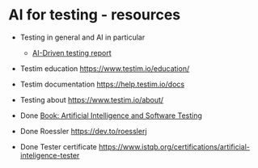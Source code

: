 # AI for testing - resources

* Testing in general and AI in particular
  * [AI-Driven testing report](https://learning.oreilly.com/library/view/ai-driven-testing/9781098105983/copyright-page01.html)

* Testim education https://www.testim.io/education/
* Testim documentation https://help.testim.io/docs
* Testing about https://www.testim.io/about/

* Done [Book: Artificial Intelligence and Software Testing](https://www.amazon.com/Artificial-Intelligence-Software-Testing-Black/dp/1780175760/ref=sr_1_5?crid=28131IM8O7SAA&keywords=ai+testing&qid=1647032008&sprefix=ai+testing%2Caps%2C97&sr=8-5)
* Done Roessler https://dev.to/roesslerj
* Done Tester certificate https://www.istqb.org/certifications/artificial-inteligence-tester

